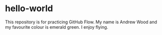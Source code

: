 # hello-world
This repository is for practicing GitHub Flow. 
My name is Andrew Wood and my favourite colour is emerald green. 
I enjoy flying. 
